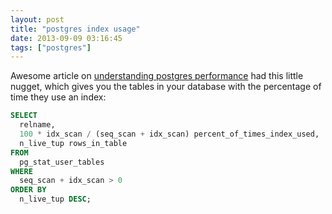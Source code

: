 ```yaml
---
layout: post
title: "postgres index usage"
date: 2013-09-09 03:16:45
tags: ["postgres"]
---
```


Awesome article on [understanding postgres performance][1] had this little nugget, which gives you the tables in your database with the percentage of time they use an index:

```sql
SELECT 
  relname, 
  100 * idx_scan / (seq_scan + idx_scan) percent_of_times_index_used, 
  n_live_tup rows_in_table
FROM 
  pg_stat_user_tables
WHERE 
  seq_scan + idx_scan > 0 
ORDER BY 
  n_live_tup DESC;
  ```
 
[1]: http://www.craigkerstiens.com/2012/10/01/understanding-postgres-performance/
